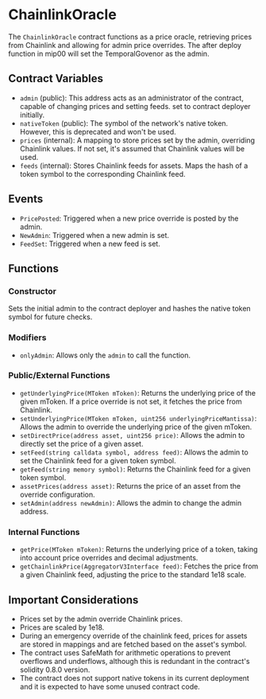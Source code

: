 # ChainlinkOracle

The `ChainlinkOracle` contract functions as a price oracle, retrieving prices from Chainlink and allowing for admin
price overrides. The after deploy function in mip00 will set the TemporalGovenor as the admin.

## Contract Variables

-   `admin` (public): This address acts as an administrator of the contract, capable of changing prices and setting
    feeds. set to contract deployer initially.
-   `nativeToken` (public): The symbol of the network's native token. However, this is deprecated and won't be used.
-   `prices` (internal): A mapping to store prices set by the admin, overriding Chainlink values. If not set, it's
    assumed that Chainlink values will be used.
-   `feeds` (internal): Stores Chainlink feeds for assets. Maps the hash of a token symbol to the corresponding
    Chainlink feed.

## Events

-   `PricePosted`: Triggered when a new price override is posted by the admin.
-   `NewAdmin`: Triggered when a new admin is set.
-   `FeedSet`: Triggered when a new feed is set.

## Functions

### Constructor

Sets the initial admin to the contract deployer and hashes the native token symbol for future checks.

### Modifiers

-   `onlyAdmin`: Allows only the `admin` to call the function.

### Public/External Functions

-   `getUnderlyingPrice(MToken mToken)`: Returns the underlying price of the given mToken. If a price override is not
    set, it fetches the price from Chainlink.
-   `setUnderlyingPrice(MToken mToken, uint256 underlyingPriceMantissa)`: Allows the admin to override the underlying
    price of the given mToken.
-   `setDirectPrice(address asset, uint256 price)`: Allows the admin to directly set the price of a given asset.
-   `setFeed(string calldata symbol, address feed)`: Allows the admin to set the Chainlink feed for a given token
    symbol.
-   `getFeed(string memory symbol)`: Returns the Chainlink feed for a given token symbol.
-   `assetPrices(address asset)`: Returns the price of an asset from the override configuration.
-   `setAdmin(address newAdmin)`: Allows the admin to change the admin address.

### Internal Functions

-   `getPrice(MToken mToken)`: Returns the underlying price of a token, taking into account price overrides and decimal
    adjustments.
-   `getChainlinkPrice(AggregatorV3Interface feed)`: Fetches the price from a given Chainlink feed, adjusting the price
    to the standard 1e18 scale.

## Important Considerations

-   Prices set by the admin override Chainlink prices.
-   Prices are scaled by 1e18.
-   During an emergency override of the chainlink feed, prices for assets are stored in mappings and are fetched based
    on the asset's symbol.
-   The contract uses SafeMath for arithmetic operations to prevent overflows and underflows, although this is redundant
    in the contract's solidity 0.8.0 version.
-   The contract does not support native tokens in its current deployment and it is expected to have some unused
    contract code.
